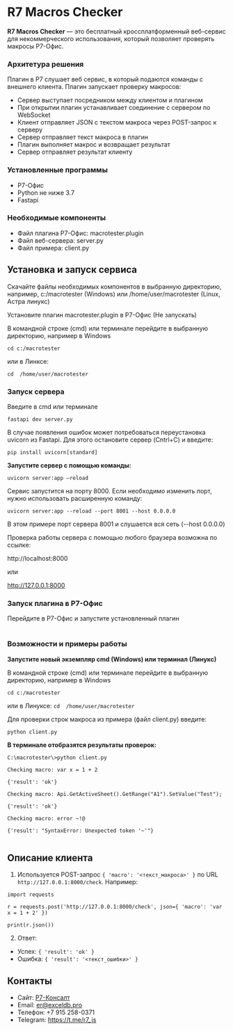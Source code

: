 #  R7  Macros Checker 
**R7  Macros Checker** — это бесплатный кроссплатформенный веб-сервис для некоммерческого использования, который позволяет проверять макросы Р7-Офис.

### Архитетура решения 
 Плагин в Р7 слушает веб сервис, в который подаются команды с внешнего клиента. 
Плагин запускает проверку макросов:  

- Сервер выступает посредником между клиентом и плагином
- При открытии плагин устанавливает соединение с сервером по WebSocket
- Клиент отправляет JSON с текстом макроса через POST-запрос к серверу
- Сервер отправляет текст макроса в плагин
- Плагин выполняет макрос и возвращает результат
- Сервер отправляет результат клиенту
  





 



###  Установленные программы 

- Р7-Офис
- Python не ниже 3.7 
- Fastapi

### <a name="Необходимые-компоненты"></a>Необходимые компоненты 

- Файл плагина Р7-Офис: macrotester.plugin
- Файл веб-сервера: server.py
- Файл примера: client.py


## <a name="установка-и-запуск-сервиса"></a>Установка и запуск сервиса
Скачайте файлы необходимых компонентов в выбранную директорию, например, c:/macrotester (Windows) или /home/user/macrotester (Linux, Астра линукс)

Установите плагин macrotester.plugin в Р7-Офис (Не запускать)

В командной строке (cmd) или терминале перейдите в выбранную директорию, например в Windows
```
cd c:/macrotester
```
или в Линксе:
```
cd  /home/user/macrotester
```
### <a name="Start-server"></a>Запуск сервера

Введите в cmd или терминале
```
fastapi dev server.py
```
В случае появления ошибок может потребоваться переустановка uvicorn из Fastapi. Для этого остановите сервер (Cntrl+C) и введите:
```
pip install uvicorn[standard]
```
<b>Запустите сервер с помощью команды:</b>
```
uvicorn server:app –reload
```
Сервис запустится на порту 8000. Если необходимо изменить порт, нужно использовать расширенную команду:
```
uvicorn server:app --reload --port 8001 --host 0.0.0.0
```
В этом примере порт сервера 8001 и слушается вся сеть (--host 0.0.0.0)

Проверка работы сервера с помощью любого браузера возможна по ссылке:

http://localhost:8000

или

http://127.0.0.1:8000


### <a name="Start-server"></a>Запуск плагина в Р7-Офис

Перейдите в Р7-Офис и запустите установленный плагин
<br><br>

### <b><a name="возможности-и-примеры-работы"></a>Возможности и примеры работы

Запустите новый экземпляр cmd (Windows) или терминал (Линукс)

</b>

В командной строке (cmd) или терминале перейдите в выбранную директорию, например в Windows
```
cd c:/macrotester
```
или в Линуксе:
``
cd  /home/user/macrotester
``

Для проверки строк макроса из примера (файл client.py) введите:
```
python client.py
```
<b>В терминале отобразятся результаты проверок:</b>

```
C:\macrotester\>python client.py

Checking macro: var x = 1 + 2

{'result': 'ok'}

Checking macro: Api.GetActiveSheet().GetRange("A1").SetValue("Test");

{'result': 'ok'}

Checking macro: error ~!@

{'result': "SyntaxError: Unexpected token '~'"}


```
## Описание клиента 

 1. Используется  POST-запрос `{ 'macro': '<текст_макроса>' }` по URL `http://127.0.0.1:8000/check`. Например:

```
import requests

r = requests.post('http://127.0.0.1:8000/check', json={ 'macro': 'var x = 1 + 2' })

print(r.json())
```

2. Ответ:
- Успех: `{ 'result': 'ok' }`
- Ошибка: `{ 'result': '<текст_ошибки>' }`

##  Контакты
- Сайт: [Р7-Консалт](https://r7-consult.ru/)
- Email: er@exceldb.pro
- Телефон: +7 915 258-0371
- Telegram: https://t.me/r7_js
